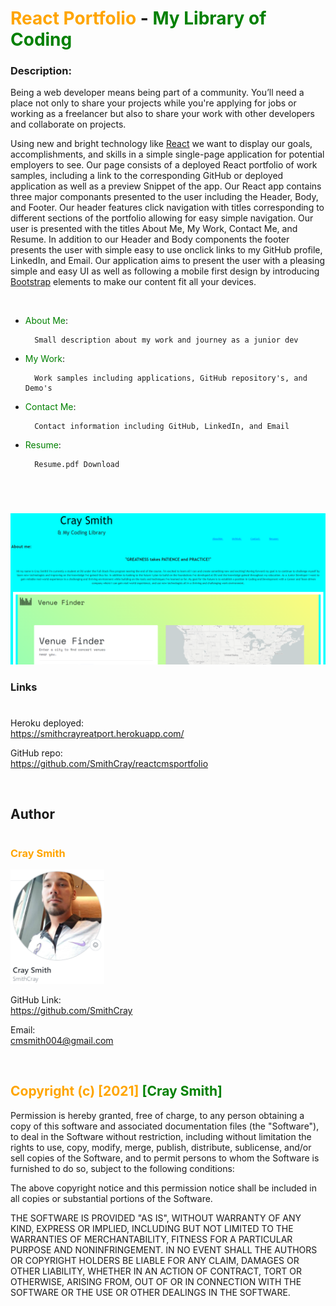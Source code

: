 # <span style="color:orange">React Portfolio</span> - <span style="color:green">My Library of Coding</span>

### **Description:**

Being a web developer means being part of a community. You’ll need a place not only to share your projects while you're applying for jobs or working as a freelancer but also to share your work with other developers and collaborate on projects.

Using new and bright technology like [React](https://reactjs.org/) we want to display our goals, accomplishments, and skills in a simple single-page application for potential employers to see. Our page consists of a deployed React portfolio of work samples, including a link to the corresponding GitHub or deployed application as well as a preview Snippet of the app. Our React app contains three major componants presented to the user including the Header, Body, and Footer. Our header features click navigation with titles corresponding to different sections of the portfolio allowing for easy simple navigation. Our user is presented with the titles About Me, My Work, Contact Me, and Resume. In addition to our Header and Body components the footer presents the user with simple easy to use onclick links to my GitHub profile, LinkedIn, and Email. Our application aims to present the user with a pleasing simple and easy UI as well as following a mobile first design by introducing [Bootstrap](https://www.npmjs.com/package/react-bootstrap) elements to make our content fit all your devices.

<br>

- <span style="color:green">About Me</span>:

        Small description about my work and journey as a junior dev

- <span style="color:green">My Work</span>:

        Work samples including applications, GitHub repository's, and Demo's

- <span style="color:green">Contact Me</span>:

        Contact information including GitHub, LinkedIn, and Email

- <span style="color:green">Resume</span>:

        Resume.pdf Download

<br>

#

![React Portfolio Preview](./src/assets/ReactPortPrev.png)

### **Links**

#

Heroku deployed:
<br>
https://smithcrayreatport.herokuapp.com/

GitHub repo:
<br>
https://github.com/SmithCray/reactcmsportfolio

<br>

## Author

#

### <span style="color:orange">**Cray Smith**</span>

<img src="src\assets\p2cray.png" alt="Cray Smith GitHub" width="150px">

GitHub Link:
<br>
https://github.com/SmithCray

Email:
<br>
cmsmith004@gmail.com

<br>

## <span style="color:orange"> Copyright (c) [2021] </span> <span style="color:green"> [Cray Smith] </span>

Permission is hereby granted, free of charge, to any person obtaining a copy
of this software and associated documentation files (the "Software"), to deal
in the Software without restriction, including without limitation the rights
to use, copy, modify, merge, publish, distribute, sublicense, and/or sell
copies of the Software, and to permit persons to whom the Software is
furnished to do so, subject to the following conditions:

The above copyright notice and this permission notice shall be included in all
copies or substantial portions of the Software.

THE SOFTWARE IS PROVIDED "AS IS", WITHOUT WARRANTY OF ANY KIND, EXPRESS OR
IMPLIED, INCLUDING BUT NOT LIMITED TO THE WARRANTIES OF MERCHANTABILITY,
FITNESS FOR A PARTICULAR PURPOSE AND NONINFRINGEMENT. IN NO EVENT SHALL THE
AUTHORS OR COPYRIGHT HOLDERS BE LIABLE FOR ANY CLAIM, DAMAGES OR OTHER
LIABILITY, WHETHER IN AN ACTION OF CONTRACT, TORT OR OTHERWISE, ARISING FROM,
OUT OF OR IN CONNECTION WITH THE SOFTWARE OR THE USE OR OTHER DEALINGS IN THE
SOFTWARE.

